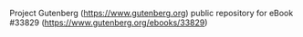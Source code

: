 Project Gutenberg (https://www.gutenberg.org) public repository for eBook #33829 (https://www.gutenberg.org/ebooks/33829)
